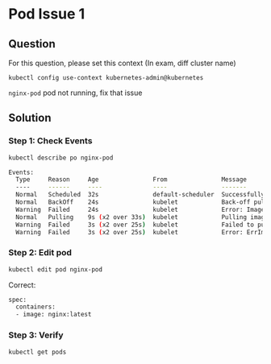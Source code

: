 # Pod Issue 1

## Question
For this question, please set this context (In exam, diff cluster name)

```kubectl config use-context kubernetes-admin@kubernetes```

```nginx-pod``` pod not running, fix that issue

## Solution
### Step 1: Check Events 

```bash
kubectl describe po nginx-pod
```

```bash
Events:
  Type     Reason     Age               From               Message
  ----     ------     ----              ----               -------
  Normal   Scheduled  32s               default-scheduler  Successfully assigned default/nginx-pod to node01
  Normal   BackOff    24s               kubelet            Back-off pulling image "nginx:ltest"
  Warning  Failed     24s               kubelet            Error: ImagePullBackOff
  Normal   Pulling    9s (x2 over 33s)  kubelet            Pulling image "nginx:ltest"
  Warning  Failed     3s (x2 over 25s)  kubelet            Failed to pull image "nginx:ltest": rpc error: code = NotFound desc = failed to pull and unpack image "docker.io/library/nginx:ltest": failed to resolve reference "docker.io/library/nginx:ltest": docker.io/library/nginx:ltest: not found
  Warning  Failed     3s (x2 over 25s)  kubelet            Error: ErrImagePull
```

### Step 2: Edit pod

```bash
kubectl edit pod nginx-pod
```

Correct:
```bash
spec:
  containers:
  - image: nginx:latest
```

### Step 3: Verify

```bash
kubectl get pods
```